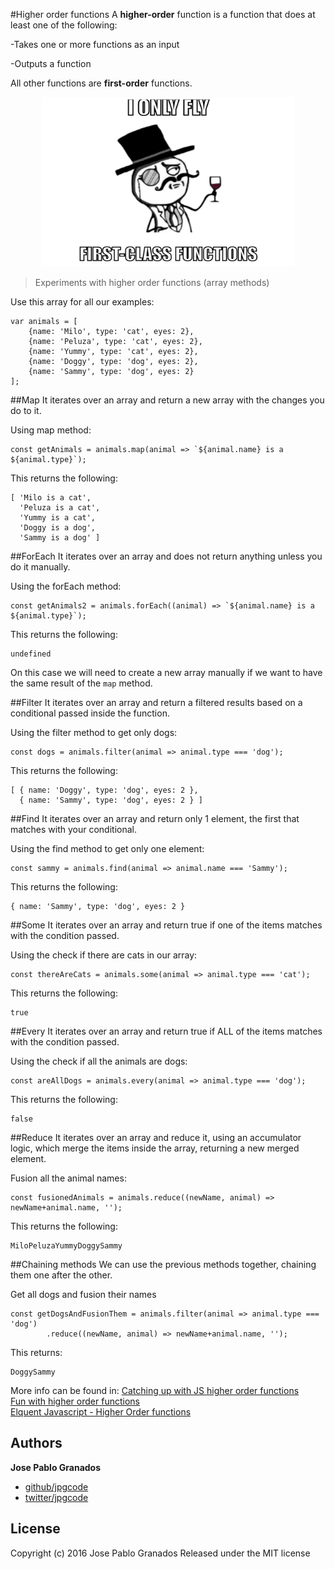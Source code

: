 #Higher order functions
A **higher-order** function is a function that does at least one of the following:

-Takes one or more functions as an input <br />

-Outputs a function

All other functions are **first-order** functions.


<p align="center">
    <img height="271" width="405" src="https://raw.githubusercontent.com/jpgcode/higher-order-functions/master/firstclass.png">
</p>

> Experiments with higher order functions (array methods)


Use this array for all our examples:
```
var animals = [
	{name: 'Milo', type: 'cat', eyes: 2},
	{name: 'Peluza', type: 'cat', eyes: 2},
	{name: 'Yummy', type: 'cat', eyes: 2},
	{name: 'Doggy', type: 'dog', eyes: 2},
	{name: 'Sammy', type: 'dog', eyes: 2}
];
```
##Map
It iterates over an array and return a new array with the changes you do to it.

Using map method:
```
const getAnimals = animals.map(animal => `${animal.name} is a ${animal.type}`);
```

This returns the following:
```
[ 'Milo is a cat',
  'Peluza is a cat',
  'Yummy is a cat',
  'Doggy is a dog',
  'Sammy is a dog' ]
```

##ForEach
It iterates over an array and does not return anything unless you do it manually.

Using the forEach method:
```
const getAnimals2 = animals.forEach((animal) => `${animal.name} is a ${animal.type}`);
```

This returns the following:
```
undefined
```

On this case we will need to create a new array manually if we want to have the same result of the `map` method.

##Filter
It iterates over an array and return a filtered results based on a conditional passed inside the function.

Using the filter method to get only dogs:
```
const dogs = animals.filter(animal => animal.type === 'dog');
```

This returns the following:
```
[ { name: 'Doggy', type: 'dog', eyes: 2 },
  { name: 'Sammy', type: 'dog', eyes: 2 } ]
```

##Find
It iterates over an array and return only 1 element, the first that matches with your conditional.

Using the find method to get only one element:
```
const sammy = animals.find(animal => animal.name === 'Sammy');
```

This returns the following:
```
{ name: 'Sammy', type: 'dog', eyes: 2 }
```

##Some
It iterates over an array and return true if one of the items matches with the condition passed.

Using the check if there are cats in our array:
```
const thereAreCats = animals.some(animal => animal.type === 'cat');
```

This returns the following:
```
true
```

##Every
It iterates over an array and return true if ALL of the items matches with the condition passed.

Using the check if all the animals are dogs:
```
const areAllDogs = animals.every(animal => animal.type === 'dog');
```

This returns the following:
```
false
```

##Reduce
It iterates over an array and reduce it, using an accumulator logic, which merge the items inside the array, returning a new merged element.

Fusion all the animal names:
```
const fusionedAnimals = animals.reduce((newName, animal) => newName+animal.name, '');
```

This returns the following:
```
MiloPeluzaYummyDoggySammy
```

##Chaining methods
We can use the previous methods together, chaining them one after the other.

Get all dogs and fusion their names
```
const getDogsAndFusionThem = animals.filter(animal => animal.type === 'dog')
		.reduce((newName, animal) => newName+animal.name, '');
```

This returns:
```
DoggySammy
```

More info can be found in: 
[Catching up with JS higher order functions](https://www.airpair.com/javascript/posts/catching-up-with-javascript-higher-order-functions)<br />
[Fun with higher order functions](https://derickbailey.com/2015/10/21/fun-with-higher-order-functions-in-javascript/)<br />
[Elquent Javascript - Higher Order functions](http://eloquentjavascript.net/05_higher_order.html)

## Authors

**Jose Pablo Granados**
 
+ [github/jpgcode](https://github.com/jpgcode)
+ [twitter/jpgcode](http://twitter.com/jpgcode) 

## License

Copyright (c) 2016 Jose Pablo Granados
Released under the MIT license
